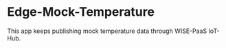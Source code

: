 # Edge-Mock-Temperature

This app keeps publishing mock temperature data through WISE-PaaS IoT-Hub.
